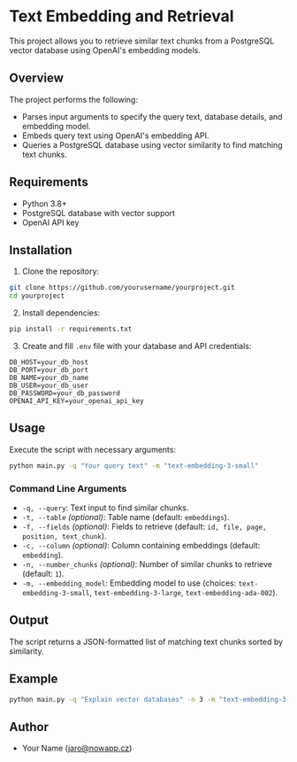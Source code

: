 # Text Embedding and Retrieval

This project allows you to retrieve similar text chunks from a PostgreSQL vector database using OpenAI's embedding models.

## Overview

The project performs the following:
- Parses input arguments to specify the query text, database details, and embedding model.
- Embeds query text using OpenAI's embedding API.
- Queries a PostgreSQL database using vector similarity to find matching text chunks.

## Requirements
- Python 3.8+
- PostgreSQL database with vector support
- OpenAI API key

## Installation

1. Clone the repository:

```bash
git clone https://github.com/yourusername/yourproject.git
cd yourproject
```

2. Install dependencies:

```bash
pip install -r requirements.txt
```

3. Create and fill `.env` file with your database and API credentials:

```
DB_HOST=your_db_host
DB_PORT=your_db_port
DB_NAME=your_db_name
DB_USER=your_db_user
DB_PASSWORD=your_db_password
OPENAI_API_KEY=your_openai_api_key
```

## Usage

Execute the script with necessary arguments:

```bash
python main.py -q "Your query text" -m "text-embedding-3-small"
```

### Command Line Arguments

- `-q, --query`: Text input to find similar chunks.
- `-t, --table` *(optional)*: Table name (default: `embeddings`).
- `-f, --fields` *(optional)*: Fields to retrieve (default: `id, file, page, position, text_chunk`).
- `-c, --column` *(optional)*: Column containing embeddings (default: `embedding`).
- `-n, --number_chunks` *(optional)*: Number of similar chunks to retrieve (default: `1`).
- `-m, --embedding_model`: Embedding model to use (choices: `text-embedding-3-small`, `text-embedding-3-large`, `text-embedding-ada-002`).

## Output

The script returns a JSON-formatted list of matching text chunks sorted by similarity.

## Example

```bash
python main.py -q "Explain vector databases" -n 3 -m "text-embedding-3-small"
```

## Author

- Your Name (jaro@nowapp.cz)


